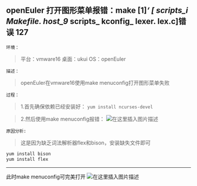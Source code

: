 ## openEuler 打开图形菜单报错：make [1]_‘ [ scripts_i Makefile. host_9_ scripts_ kconfig_ lexer. lex.c]错误 127

`环境：`

> 平台：vmware16
桌面：ukui
OS：openEuler

`描述：`
> openEuler在vmware16使用make menuconfig打开图形菜单失败

`过程：`
> 1.首先确保依赖已经安装好：
> `yum install ncurses-devel`

> 2.然后使用make menuconfig报错：
> ![在这里插入图片描述](https://img-blog.csdnimg.cn/e3eff9320b2e4a5a9b658567ce384d12.png)

`原因分析:`
>这是因为缺乏词法解析器flex和bison，安装缺失文件即可

```c
yum install bison
yum install flex
```
---
此时make menuconfig可完美打开
![在这里插入图片描述](https://img-blog.csdnimg.cn/23b119afbaee4e2586e00a2fdcd237be.png)

